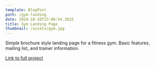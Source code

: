 ```yaml
---
template: BlogPost
path: /gym-landing
date: 2020-10-28T23:00:54.362Z
title: Gym Landing Page
thumbnail: /assets/gym.jpg
---
```

Simple brochure style landing page for a fitness gym. Basic features, mailing list, and trainer information.

[Link to full project](https://infinitefitness.netlify.app/)
